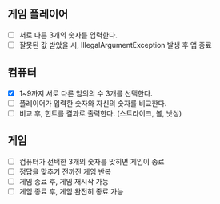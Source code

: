 ## 게임 플레이어
 - [ ] 서로 다른 3개의 숫자를 입력한다.
 - [ ] 잘못된 값 받았을 시, IllegalArgumentException 발생 후 앱 종료

## 컴퓨터
 - [x] 1~9까지 서로 다른 임의의 수 3개를 선택한다.
 - [ ] 플레이어가 입력한 숫자와 자신의 숫자를 비교한다.
 - [ ] 비교 후, 힌트를 결과로 출력한다. (스트라이크, 볼, 낫싱)

## 게임
 - [ ] 컴퓨터가 선택한 3개의 숫자를 맞히면 게임이 종료
 - [ ] 정답을 맞추기 전까진 게임 반복
 - [ ] 게임 종료 후, 게임 재시작 가능
 - [ ] 게임 종료 후, 게임 완전히 종료 가능
